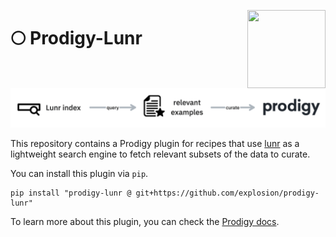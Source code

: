 <a href="https://explosion.ai"><img src="https://explosion.ai/assets/img/logo.svg" width="125" height="125" align="right" /></a>

# 🌕 Prodigy-Lunr

![](images/approach.png)

This repository contains a Prodigy plugin for recipes that use [lunr](https://lunr.readthedocs.io/en/latest/) as a lightweight search engine to fetch relevant subsets of the data to curate. 

You can install this plugin via `pip`. 

```
pip install "prodigy-lunr @ git+https://github.com/explosion/prodigy-lunr"
```

To learn more about this plugin, you can check the [Prodigy docs](https://prodi.gy/docs/plugins/#lunr).

